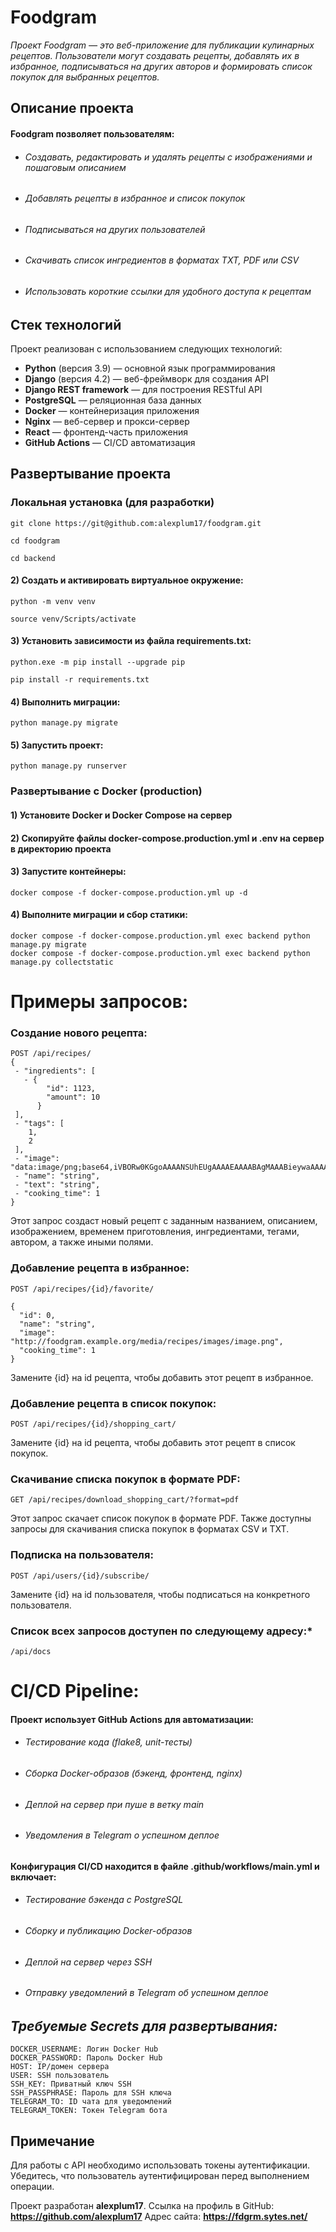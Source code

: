 # **Foodgram**

_Проект Foodgram — это веб-приложение для публикации кулинарных рецептов. Пользователи могут создавать рецепты, добавлять их в избранное, подписываться на других авторов и формировать список покупок для выбранных рецептов._

## **Описание проекта**
#### Foodgram позволяет пользователям:

- ###### Создавать, редактировать и удалять рецепты с изображениями и пошаговым описанием
- ###### Добавлять рецепты в избранное и список покупок
- ###### Подписываться на других пользователей
- ###### Скачивать список ингредиентов в форматах TXT, PDF или CSV
- ###### Использовать короткие ссылки для удобного доступа к рецептам

## **Стек технологий**
Проект реализован с использованием следующих технологий:

- **Python** (версия 3.9) — основной язык программирования
- **Django** (версия 4.2) — веб-фреймворк для создания API
- **Django REST framework** — для построения RESTful API
- **PostgreSQL** — реляционная база данных
- **Docker** — контейнеризация приложения
- **Nginx** — веб-сервер и прокси-сервер
- **React** — фронтенд-часть приложения
- **GitHub Actions** — CI/CD автоматизация

## **Развертывание проекта**
### **Локальная установка (для разработки)**

```
git clone https://git@github.com:alexplum17/foodgram.git
```

```
cd foodgram
```

```
cd backend
```

#### 2) Cоздать и активировать виртуальное окружение:

```
python -m venv venv
```

```
source venv/Scripts/activate 
```

#### 3) Установить зависимости из файла requirements.txt:

```
python.exe -m pip install --upgrade pip
```

```
pip install -r requirements.txt
```

#### 4) Выполнить миграции:

```
python manage.py migrate
```

#### 5) Запустить проект:

```
python manage.py runserver
```

### **Развертывание с Docker (production)**

#### 1) Установите Docker и Docker Compose на сервер
#### 2) Скопируйте файлы docker-compose.production.yml и .env на сервер в директорию проекта
#### 3) Запустите контейнеры:

```
docker compose -f docker-compose.production.yml up -d
```

#### 4) Выполните миграции и сбор статики:

```
docker compose -f docker-compose.production.yml exec backend python manage.py migrate
docker compose -f docker-compose.production.yml exec backend python manage.py collectstatic
```

# **Примеры запросов**:

### Создание нового рецепта:

```
POST /api/recipes/
{
 - "ingredients": [
   - {
        "id": 1123,
        "amount": 10
      }
 ],
 - "tags": [
    1,
    2
 ],
 - "image": "data:image/png;base64,iVBORw0KGgoAAAANSUhEUgAAAAEAAAABAgMAAABieywaAAAACVBMVEUAAAD///9fX1/S0ecCAAAACXBIWXMAAA7EAAAOxAGVKw4bAAAACklEQVQImWNoAAAAggCByxOyYQAAAABJRU5ErkJggg==",
 - "name": "string",
 - "text": "string",
 - "cooking_time": 1
}
```
Этот запрос создаст новый рецепт с заданным названием, описанием, изображением, временем приготовления, ингредиентами, тегами, автором, а также иными полями.

### Добавление рецепта в избранное:

```
POST /api/recipes/{id}/favorite/

{
  "id": 0,
  "name": "string",
  "image": "http://foodgram.example.org/media/recipes/images/image.png",
  "cooking_time": 1
}
```
Замените {id} на id рецепта, чтобы добавить этот рецепт в избранное.


### Добавление рецепта в список покупок:

```
POST /api/recipes/{id}/shopping_cart/
```
Замените {id} на id рецепта, чтобы добавить этот рецепт в список покупок.


### Скачивание списка покупок в формате PDF:

```
GET /api/recipes/download_shopping_cart/?format=pdf
```
Этот запрос скачает список покупок в формате PDF. Также доступны запросы для скачивания списка покупок в форматах CSV и TXT.


### Подписка на пользователя:

```
POST /api/users/{id}/subscribe/
```
Замените {id} на id пользователя, чтобы подписаться на конкретного пользователя.


### Список всех запросов доступен по следующему адресу:*

```
/api/docs
```


# **CI/CD Pipeline**:

#### Проект использует GitHub Actions для автоматизации:

 - ###### Тестирование кода (flake8, unit-тесты)

 - ###### Сборка Docker-образов (бэкенд, фронтенд, nginx)

 - ###### Деплой на сервер при пуше в ветку main

 - ###### Уведомления в Telegram о успешном деплое

#### Конфигурация CI/CD находится в файле .github/workflows/main.yml и включает:

 - ###### Тестирование бэкенда с PostgreSQL

 - ###### Сборку и публикацию Docker-образов

 - ###### Деплой на сервер через SSH

 - ###### Отправку уведомлений в Telegram об успешном деплое


## *Требуемые Secrets для развертывания:*
```
DOCKER_USERNAME: Логин Docker Hub
DOCKER_PASSWORD: Пароль Docker Hub
HOST: IP/домен сервера
USER: SSH пользователь
SSH_KEY: Приватный ключ SSH
SSH_PASSPHRASE: Пароль для SSH ключа
TELEGRAM_TO: ID чата для уведомлений
TELEGRAM_TOKEN: Токен Telegram бота
```

## **Примечание**
Для работы с API необходимо использовать токены аутентификации. Убедитесь, что пользователь аутентифицирован перед выполнением операции.

Проект разработан **alexplum17**.
Ссылка на профиль в GitHub: **https://github.com/alexplum17**
Адрес сайта: **https://fdgrm.sytes.net/**
